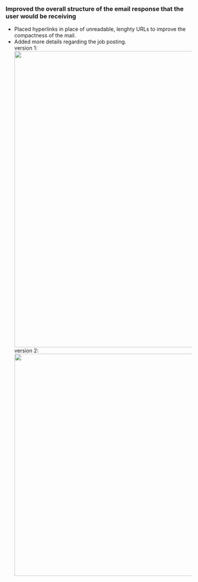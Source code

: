 
<h3> Improved the overall structure of the email response that the user would be receiving</h3>
<ul>
<li> Placed hyperlinks in place of unreadable, lenghty URLs to improve the compactness of the mail. </li>
<li> Added more details regarding the job posting.</li>
version 1:<br/>
  <img src = https://user-images.githubusercontent.com/32881355/140088486-3ac2dd5a-ec0e-40fe-be9e-3883f32e8713.png width="800"  /><br/>
version 2: <br/>
  <img src = https://user-images.githubusercontent.com/32881355/140088347-8491f35b-172a-43d2-a6de-b0e399145052.png width="600"  /><br/>

</ul>
